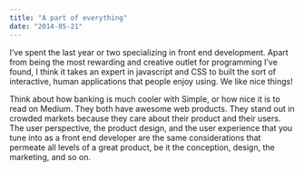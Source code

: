 ```yaml
---
title: "A part of everything"
date: "2014-05-21"
---
```


I’ve spent the last year or two specializing in front end development. Apart from being the most rewarding and creative outlet for programming I’ve found, I think it takes an expert in javascript and CSS to built the sort of interactive, human applications that people enjoy using. We like nice things!

Think about how banking is much cooler with Simple, or how nice it is to read on Medium. They both have awesome web products. They stand out in crowded markets because they care about their product and their users. The user perspective, the product design, and the user experience that you tune into as a front end developer are the same considerations that permeate all levels of a great product, be it the conception, design, the marketing, and so on.
